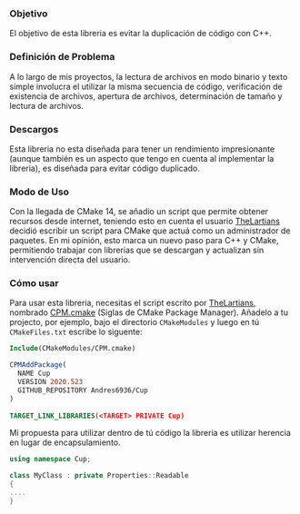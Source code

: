 ### Objetivo
El objetivo de esta libreria es evitar la duplicación de código con C++.

### Definición de Problema
A lo largo de mis proyectos, la lectura de archivos en modo binario y
texto simple involucra el utilizar la misma secuencia de código, 
verificación de existencia de archivos, apertura de archivos, determinación
de tamaño y lectura de archivos.

### Descargos
Esta libreria no esta diseñada para tener un rendimiento impresionante 
(aunque también es un aspecto que tengo en cuenta al implementar la libreria),
es diseñada para evitar código duplicado.

### Modo de Uso
Con la llegada de CMake 14, se añadio un script que permite obtener recursos
desde internet, teniendo esto en cuenta el usuario [TheLartians](https://github.com/TheLartians)
decidió escribir un script para CMake que actuá como un administrador de
paquetes. En mi opinión, esto marca un nuevo paso para C++ y CMake, permitiendo
trabajar con librerias que se descargan y actualizan sin intervención directa
del usuario.

### Cómo usar
Para usar esta libreria, necesitas el script escrito por [TheLartians](https://github.com/TheLartians),
nombrado [CPM.cmake](https://github.com/TheLartians/CPM.cmake) (Siglas de CMake
Package Manager). Añadelo a tu projecto, por ejemplo, bajo el directorio
`CMakeModules` y luego en tú `CMakeFiles.txt` escribe lo siguente:

```cmake
Include(CMakeModules/CPM.cmake)

CPMAddPackage(
  NAME Cup
  VERSION 2020.523
  GITHUB_REPOSITORY Andres6936/Cup
)
 
TARGET_LINK_LIBRARIES(<TARGET> PRIVATE Cup)
```

Mi propuesta para utilizar dentro de tú código la libreria es utilizar 
herencia en lugar de encapsulamiento.

```cxx
using namespace Cup;

class MyClass : private Properties::Readable
{
....
}
```
